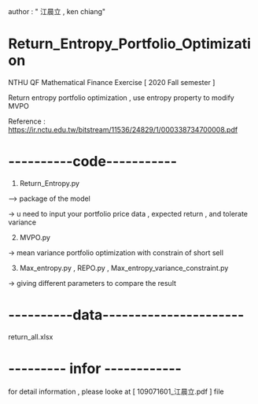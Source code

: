 
author : " 江晨立 , ken chiang"

# Return_Entropy_Portfolio_Optimization

NTHU QF Mathematical Finance Exercise  [ 2020 Fall semester ] 

Return entropy portfolio optimization , use entropy property to modify MVPO 

Reference : https://ir.nctu.edu.tw/bitstream/11536/24829/1/000338734700008.pdf


# ----------code-----------
1. Return_Entropy.py  

  –> package of the model 

  -> u need to input your portfolio price data , expected return , and tolerate variance

2. MVPO.py

  -> mean variance portfolio optimization with constrain of short sell 

3. Max_entropy.py , REPO.py , Max_entropy_variance_constraint.py

  -> giving different parameters to compare the result 

# ----------data----------------------

return_all.xlsx

# --------- infor ------------

for detail information , please looke at [ 109071601_江晨立.pdf ] file


